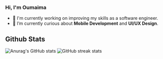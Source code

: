 ### Hi, I'm Oumaima

- 🔭 I'm currently working on improving my skills as a software engineer. 
- 🌱 I’m currently curious about **Mobile Development** and **UI/UX Design**.

## Github Stats
![Anurag's GitHub stats](https://github-readme-stats.vercel.app/api?username=BOumaima&show_icons=true&theme=transparent)
![GitHub streak stats](https://streak-stats.demolab.com/?user=BOumaima&theme=transparent)  


 
